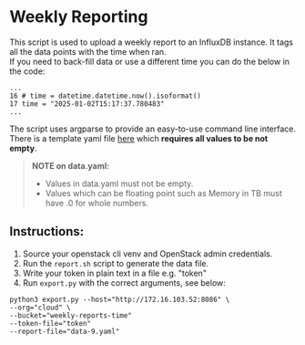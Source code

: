 # Weekly Reporting

This script is used to upload a weekly report to an InfluxDB instance. It tags all the data points with the time when ran.<br>
If you need to back-fill data or use a different time you can do the below in the code:<br>
```
...
16 # time = datetime.datetime.now().isoformat()
17 time = "2025-01-02T15:17:37.780483"
...
```
The script uses argparse to provide an easy-to-use command line interface.<br>
There is a template yaml file [here](data.yaml) which **requires all values to be not empty**.

> **NOTE on data.yaml:**
> - Values in data.yaml must not be empty. 
> - Values which can be floating point such as Memory in TB must have .0 for whole numbers.

## Instructions:

1. Source your openstack cli venv and OpenStack admin credentials.
2. Run the `report.sh` script to generate the data file.
2. Write your token in plain text in a file e.g. "token"
3. Run `export.py` with the correct arguments, see below:

```shell
python3 export.py --host="http://172.16.103.52:8086" \
--org="cloud" \
--bucket="weekly-reports-time"
--token-file="token"
--report-file="data-9.yaml"
```
